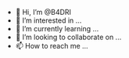 - 👋 Hi, I’m @B4DRI
- 👀 I’m interested in ...
- 🌱 I’m currently learning ...
- 💞️ I’m looking to collaborate on ...
- 📫 How to reach me ...

<!--
B4DRI/B4DRI is a ✨ special ✨ repository because its `README.md` (this file) appears on your GitHub profile.
You can click the Preview link to take a look at your changes.
-->

